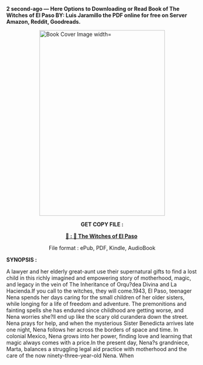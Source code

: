 <p><strong>2 second-ago &mdash; Here Options to Downloading or Read Book of The Witches of El Paso BY: Luis Jaramillo the PDF online for free on Server Amazon, Reddit, Goodreads.</strong></p><p><a href="https://uk.ebookarea.xyz/?book=207294178-the-witches-of-el-paso"><img style="display: block; margin-left: auto; margin-right: auto;" src="https://i.gr-assets.com/images/S/compressed.photo.goodreads.com/books/1712703000l/207294178.jpg" alt="Book Cover Image width=" width="330" height="488" /></a></p><p style="text-align: center;"><strong>GET COPY FILE :</strong></p><p style="text-align: center;"><strong><a href="https://uk.ebookarea.xyz/?book=207294178-the-witches-of-el-paso" target="_blank" rel="noopener">📢 : 🔗 The Witches of El Paso</a>&nbsp;</strong></p><p style="text-align: center;">File format : ePub, PDF, Kindle, AudioBook</p><p><strong>SYNOPSIS :</strong></p><p>A lawyer and her elderly great-aunt use their supernatural gifts to find a lost child in this richly imagined and empowering story of motherhood, magic, and legacy in the vein of The Inheritance of Orqu?dea Divina and La Hacienda.If you call to the witches, they will come.1943, El Paso, teenager Nena spends her days caring for the small children of her older sisters, while longing for a life of freedom and adventure. The premonitions and fainting spells she has endured since childhood are getting worse, and Nena worries she?ll end up like the scary old curandera down the street. Nena prays for help, and when the mysterious Sister Benedicta arrives late one night, Nena follows her across the borders of space and time. In colonial Mexico, Nena grows into her power, finding love and learning that magic always comes with a price.In the present day, Nena?s grandniece, Marta, balances a struggling legal aid practice with motherhood and the care of the now ninety-three-year-old Nena. When </p>
